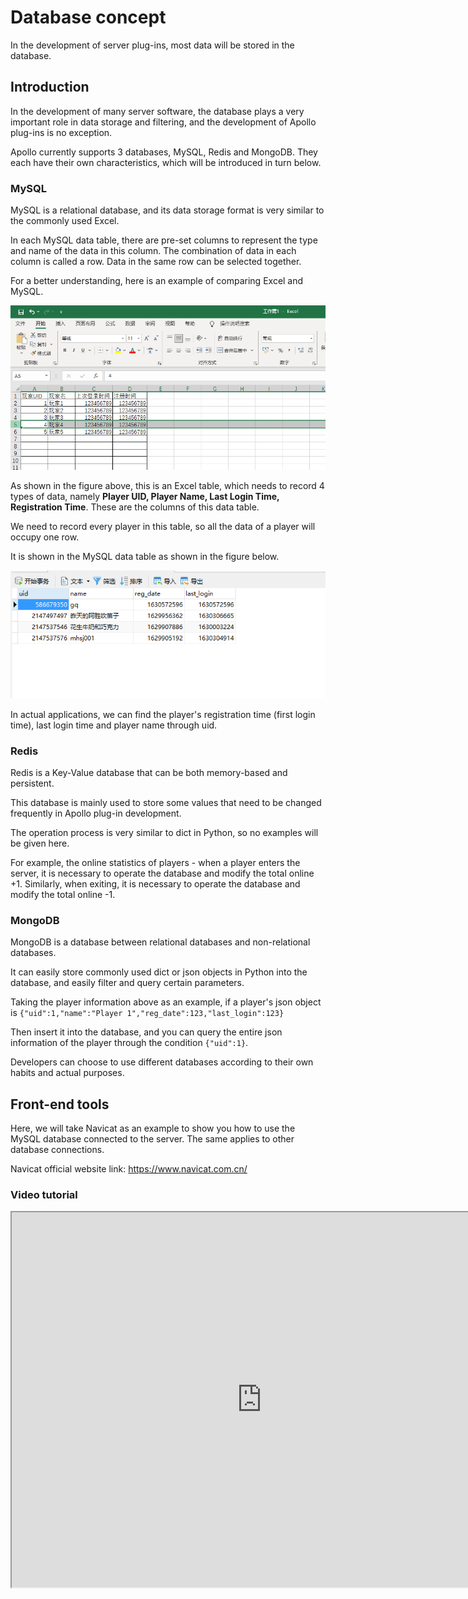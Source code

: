 # Database concept 

In the development of server plug-ins, most data will be stored in the database. 

## Introduction 

In the development of many server software, the database plays a very important role in data storage and filtering, and the development of Apollo plug-ins is no exception. 

Apollo currently supports 3 databases, MySQL, Redis and MongoDB. They each have their own characteristics, which will be introduced in turn below. 

### MySQL 

MySQL is a relational database, and its data storage format is very similar to the commonly used Excel. 

In each MySQL data table, there are pre-set columns to represent the type and name of the data in this column. The combination of data in each column is called a row. Data in the same row can be selected together. 

For a better understanding, here is an example of comparing Excel and MySQL. 

![](./images/mysql-1.png) 

As shown in the figure above, this is an Excel table, which needs to record 4 types of data, namely **Player UID, Player Name, Last Login Time, Registration Time**. These are the columns of this data table. 

We need to record every player in this table, so all the data of a player will occupy one row. 

It is shown in the MySQL data table as shown in the figure below. 

<img src="./images/mysql-2.png" style="zoom:150%;" /> 

In actual applications, we can find the player's registration time (first login time), last login time and player name through uid. 

### Redis 

Redis is a Key-Value database that can be both memory-based and persistent. 

This database is mainly used to store some values that need to be changed frequently in Apollo plug-in development. 

The operation process is very similar to dict in Python, so no examples will be given here. 

For example, the online statistics of players - when a player enters the server, it is necessary to operate the database and modify the total online +1. Similarly, when exiting, it is necessary to operate the database and modify the total online -1. 

### MongoDB 

MongoDB is a database between relational databases and non-relational databases. 

It can easily store commonly used dict or json objects in Python into the database, and easily filter and query certain parameters. 

Taking the player information above as an example, if a player's json object is ```{"uid":1,"name":"Player 1","reg_date":123,"last_login":123}``` 

Then insert it into the database, and you can query the entire json information of the player through the condition ```{"uid":1}```. 




Developers can choose to use different databases according to their own habits and actual purposes. 

## Front-end tools 

Here, we will take Navicat as an example to show you how to use the MySQL database connected to the server. The same applies to other database connections. 

Navicat official website link: https://www.navicat.com.cn/ 

### Video tutorial 

<iframe src="https://cc.163.com/act/m/daily/iframeplayer/?id=6181002648e2749089200cbe" height="600" width="800" allow="fullscreen" /> 

### Prepare content 

- Navicat database management software that supports MySQL 
- RSA key for machine connection 
- Make sure the current IP is in the server whitelist 

### Operation steps 

1. First, open the Navicat software, click the connection button in the upper left corner, and select MySQL. 

![](./images/navicat-1.png) 

2. In the "General" tab, enter the connection name (arbitrary, used to distinguish the connection), username *minecraft*, password *minecraft* (the above are all default passwords). 

![](./images/navicat-2.png) 

3. In the "SSH" tab, check Use SSH Tunnel, fill in the host, port *32200*, username *fuzhu*, verification method *public key*, and select the private key path. For the passphrase, enter the password you entered when creating the RSA key. Check Save passphrase and save. 

![](./images/navicat-3.png) 

4. You can then see your newly created connection in the left area. Double-click to connect. 

![](./images/navicat-4.png) 

